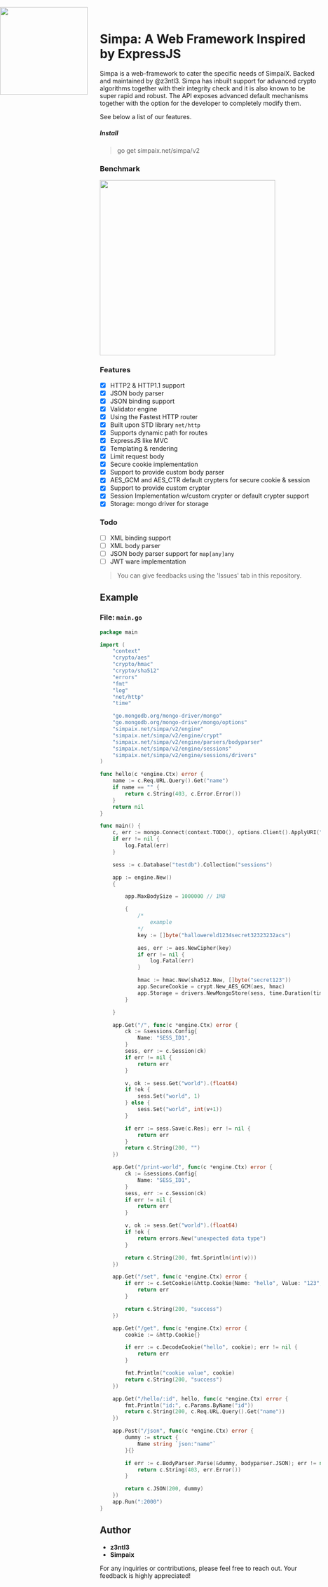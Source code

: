 <img src="https://github.com/SimpaiX-net/.github/assets/48758770/af960480-aa63-4be4-94bf-66d43453bb83" width="200" style="position: absolute; left:0;"><br>

# Simpa: A Web Framework Inspired by ExpressJS

Simpa is a web-framework to cater the specific needs of SimpaiX. Backed and maintained by @z3ntl3.  Simpa has inbuilt support for advanced crypto algorithms together with their integrity check and it is also known to be super rapid and robust. The API exposes advanced default mechanisms together with the option for the developer to completely modify them.

See below a list of our features.

##### Install

> go get simpaix.net/simpa/v2

### Benchmark

<img width="400" src="https://media.discordapp.net/attachments/1202265337903448174/1205225620674715679/image.png?ex=65d798d3&is=65c523d3&hm=01d740ef75623016cbcc6af0746db7e33a28a7a3f1c5da8cdde6fec2c2cefbb0&=&format=webp&quality=lossless">

### Features

- [X] HTTP2 & HTTP1.1 support
- [X] JSON body parser
- [X] JSON binding support
- [X] Validator engine
- [X] Using the Fastest HTTP router
- [X] Built upon STD library ``net/http``
- [X] Supports dynamic path for routes
- [X] ExpressJS like MVC
- [X] Templating & rendering
- [X] Limit request body
- [X] Secure cookie implementation
- [X] Support to provide custom body parser
- [X] AES_GCM and AES_CTR default crypters for secure cookie & session
- [X] Support to provide custom crypter
- [X] Session Implementation w/custom crypter or default crypter support
- [X] Storage: mongo driver for storage

### Todo

- [ ] XML binding support
- [ ] XML body parser
- [ ] JSON body parser support for ``map[any]any``
- [ ] JWT ware implementation

> You can give feedbacks using the 'Issues' tab in this repository.

## Example

### File: `main.go`

```go
package main

import (
	"context"
	"crypto/aes"
	"crypto/hmac"
	"crypto/sha512"
	"errors"
	"fmt"
	"log"
	"net/http"
	"time"

	"go.mongodb.org/mongo-driver/mongo"
	"go.mongodb.org/mongo-driver/mongo/options"
	"simpaix.net/simpa/v2/engine"
	"simpaix.net/simpa/v2/engine/crypt"
	"simpaix.net/simpa/v2/engine/parsers/bodyparser"
	"simpaix.net/simpa/v2/engine/sessions"
	"simpaix.net/simpa/v2/engine/sessions/drivers"
)

func hello(c *engine.Ctx) error {
	name := c.Req.URL.Query().Get("name")
	if name == "" {
		return c.String(403, c.Error.Error())
	}
	return nil
}

func main() {
	c, err := mongo.Connect(context.TODO(), options.Client().ApplyURI("mongodb://localhost:27017"))
	if err != nil {
		log.Fatal(err)
	}

	sess := c.Database("testdb").Collection("sessions")

	app := engine.New()
	{

		app.MaxBodySize = 1000000 // 1MB

		{
			/*
				example
			*/
			key := []byte("hallowereld1234secret32323232acs")

			aes, err := aes.NewCipher(key)
			if err != nil {
				log.Fatal(err)
			}

			hmac := hmac.New(sha512.New, []byte("secret123"))
			app.SecureCookie = crypt.New_AES_GCM(aes, hmac)
			app.Storage = drivers.NewMongoStore(sess, time.Duration(time.Second*5), app.SecureCookie)
		}

	}

	app.Get("/", func(c *engine.Ctx) error {
		ck := &sessions.Config{
			Name: "SESS_ID1",
		}
		sess, err := c.Session(ck)
		if err != nil {
			return err
		}

		v, ok := sess.Get("world").(float64)
		if !ok {
			sess.Set("world", 1)
		} else {
			sess.Set("world", int(v+1))
		}

		if err := sess.Save(c.Res); err != nil {
			return err
		}
		return c.String(200, "")
	})

	app.Get("/print-world", func(c *engine.Ctx) error {
		ck := &sessions.Config{
			Name: "SESS_ID1",
		}
		sess, err := c.Session(ck)
		if err != nil {
			return err
		}

		v, ok := sess.Get("world").(float64)
		if !ok {
			return errors.New("unexpected data type")
		}

		return c.String(200, fmt.Sprintln(int(v)))
	})

	app.Get("/set", func(c *engine.Ctx) error {
		if err := c.SetCookie(&http.Cookie{Name: "hello", Value: "123", Secure: false, Expires: time.Now().Add(time.Second * 10), Path: "/"}); err != nil {
			return err
		}

		return c.String(200, "success")
	})

	app.Get("/get", func(c *engine.Ctx) error {
		cookie := &http.Cookie{}

		if err := c.DecodeCookie("hello", cookie); err != nil {
			return err
		}

		fmt.Println("cookie value", cookie)
		return c.String(200, "success")
	})

	app.Get("/hello/:id", hello, func(c *engine.Ctx) error {
		fmt.Println("id:", c.Params.ByName("id"))
		return c.String(200, c.Req.URL.Query().Get("name"))
	})

	app.Post("/json", func(c *engine.Ctx) error {
		dummy := struct {
			Name string `json:"name"`
		}{}

		if err := c.BodyParser.Parse(&dummy, bodyparser.JSON); err != nil {
			return c.String(403, err.Error())
		}

		return c.JSON(200, dummy)
	})
	app.Run(":2000")
}


```

## Author

- **z3ntl3**
- **Simpaix**

For any inquiries or contributions, please feel free to reach out. Your feedback is highly appreciated!
